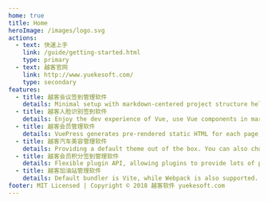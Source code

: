 ```yaml
---
home: true
title: Home
heroImage: /images/logo.svg
actions:
  - text: 快速上手
    link: /guide/getting-started.html
    type: primary
  - text: 越客官网
    link: http://www.yuekesoft.com/
    type: secondary
features:
  - title: 越客会议签到管理软件
    details: Minimal setup with markdown-centered project structure helps you focus on writing.
  - title: 越客人脸识别签到软件
    details: Enjoy the dev experience of Vue, use Vue components in markdown, and develop custom themes with Vue.
  - title: 越客会员管理软件
    details: VuePress generates pre-rendered static HTML for each page, and runs as an SPA once a page is loaded.
  - title: 越客汽车美容管理软件
    details: Providing a default theme out of the box. You can also choose a community theme or create your own one.
  - title: 越客会员积分签到管理软件
    details: Flexible plugin API, allowing plugins to provide lots of plug-and-play features for your site. 
  - title: 越客加油站管理软件
    details: Default bundler is Vite, while Webpack is also supported. Choose the one you like!
footer: MIT Licensed | Copyright © 2018 越客软件 yuekesoft.com
---
```

